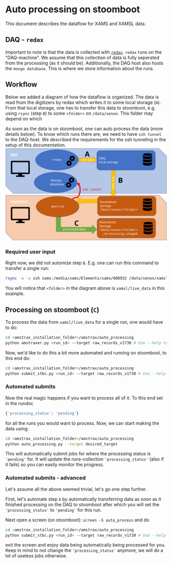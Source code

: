 # Auto processing on stoomboot
This document describes the dataflow for XAMS and XAMSL data.

## DAQ - `redax`
Important to note is that the data is collected with [`redax`](https://github.com/XAMS-nikhef/redax).
`redax` runs on the "DAQ-machine". We assume that this collection of 
data is fully seperated from the processing (as it should be).
Additionally, the DAQ host also hosts the `mongo database`.
This is where we store information about the runs. 

## Workflow
Below we added a diagram of how the dataflow is organized. 
The data is read from the digitizers by redax which writes it to some local storage (`A`).
From that local storage, one has to transfer this data to stoomboot, e.g. using `rsync` (step `B`) 
to some `<folder>` on `/data/xenon`. This folder may depend on which 

As soon as the data is on stoomboot, one can auto process the data (more details below). 
To know which runs there are, we need to have `ssh tunnel` to the DAQ-host. 
We described the requirements for the ssh tunneling in the setup of this documentation.
![Alt text](./figures/workflow.svg)

### Required user input
Right now, we did not automize step `B`. E.g. one can run this command to transfer a single run:
```bash
rsync -a -e ssh xams:/media/xams/Elements/xams/000932 /data/xenon/xamsl/live_data/.
```
You will notice that `<folder>` in the diagram above is `xamsl/live_data` in this example.

## Processing on stoomboot (`C`)
To process the data from `xamsl/live_data` for a single run, one would have to do:
```bash
cd <amstrax_installation_folder>/amstrax/auto_processing
python amstraxer.py <run_id> --target raw_records_v1730 # Use --help to get more info
```

Now, we'd like to do this a bit more automated and running on stoomboot, to this end do:
```bash
cd <amstrax_installation_folder>/amstrax/auto_processing
python submit_stbc.py <run_id> --target raw_records_v1730 # Use --help to get more info
```

### Automated submits
Now the real magic happens if you want to process all of it. To this end set in the rundoc
```python
{'processing_status': 'pending'}
```
for all the runs you would want to process. Now, we can start making the data using:

```bash
cd <amstrax_installation_folder>/amstrax/auto_processing
python auto_processing.py --target desired_target
```
This will automatically submit jobs for where the processing status is `'pending'` for.
It will update the runs-collection `'processing_status'` (also if it fails) so you can 
easily monitor the progress.

### Automated submits - advanced
Let's assume all the above seemed trivial, let's go one step further.

First, let's automate step `A` by automatically transferring data as soon 
as it finished processing on the DAQ to stoomboot after which you will set the 
`'processing_status'` to `'pending'` for this run.

Next open a screen (on stoomboot): `screen -S auto_process` and do
```bash
cd <amstrax_installation_folder>/amstrax/auto_processing
python submit_stbc.py <run_id> --target raw_records_v1730 # Use --help to get more info
```
exit the screen and enjoy data being automatically being processed for you. 
Keep in mind to not change the `'processing_status'` anymore, 
we will do a lot of useless jobs otherwise.